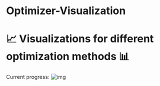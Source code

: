 # Optimizer-Visualization
# :chart_with_upwards_trend: Visualizations for different optimization methods :bar_chart:
Current progress:
![img](https://github.com/AntonAsmirko/Optimizer-Visualization/blob/main/img/Screenshot%202021-03-12%20at%2009.13.56.png)
